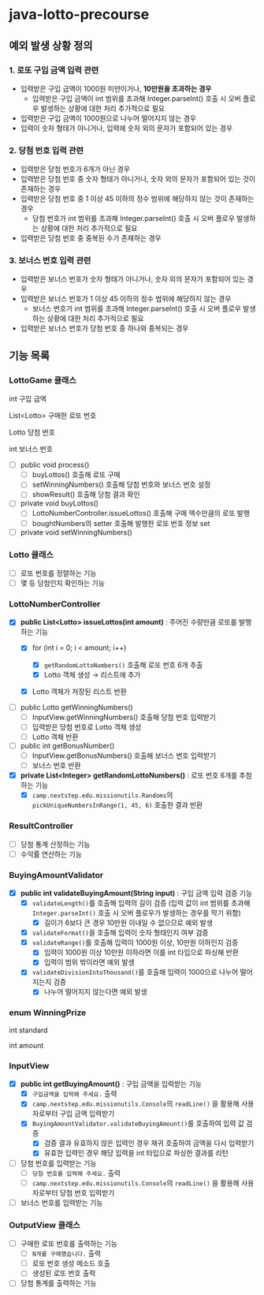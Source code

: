 # java-lotto-precourse

## 예외 발생 상황 정의
### 1. 로또 구입 금액 입력 관련
- 입력받은 구입 금액이 1000원 미만이거나, **10만원을 초과하는 경우**
  - 입력받은 구입 금액이 int 범위를 초과해 Integer.parseInt() 호출 시 오버 플로우 발생하는 상황에 대한 처리 추가적으로 필요
- 입력받은 구입 금액이 1000원으로 나누어 떨어지지 않는 경우
- 입력이 숫자 형태가 아니거나, 입력에 숫자 외의 문자가 포함되어 있는 경우

### 2. 당첨 번호 입력 관련
- 입력받은 당첨 번호가 6개가 아닌 경우
- 입력받은 당첨 번호 중 숫자 형태가 아니거나, 숫자 외의 문자가 포함되어 있는 것이 존재하는 경우
- 입력받은 당첨 번호 중 1 이상 45 이하의 정수 범위에 해당하지 않는 것이 존재하는 경우
  - 당첨 번호가 int 범위를 초과해 Integer.parseInt() 호출 시 오버 플로우 발생하는 상황에 대한 처리 추가적으로 필요
- 입력받은 당첨 번호 중 중복된 수가 존재하는 경우

### 3. 보너스 번호 입력 관련
- 입력받은 보너스 번호가 숫자 형태가 아니거나, 숫자 외의 문자가 포함되어 있는 경우
- 입력받은 보너스 번호가 1 이상 45 이하의 정수 범위에 해당하지 않는 경우
  - 보너스 번호가 int 범위를 초과해 Integer.parseInt() 호출 시 오버 플로우 발생하는 상황에 대한 처리 추가적으로 필요
- 입력받은 보너스 번호가 당첨 번호 중 하나와 중복되는 경우

## 기능 목록
### LottoGame 클래스
int 구입 금액

List\<Lotto> 구매한 로또 번호

Lotto 당첨 번호

int 보너스 번호

- [ ]  public void process()
    - [ ]  buyLottos() 호출해 로또 구매
    - [ ]  setWinningNumbers() 호출해 당첨 번호와 보너스 번호 설정
    - [ ]  showResult() 호출해 당첨 결과 확인
- [ ]  private void buyLottos()
    - [ ]  LottoNumberController.issueLottos() 호출해 구매 액수만큼의 로또 발행
    - [ ]  boughtNumbers의 setter 호출해 발행한 로또 번호 정보 set
- [ ]  private void setWinningNumbers()

### Lotto 클래스
- [ ]  로또 번호를 정렬하는 기능
- [ ]  몇 등 당첨인지 확인하는 기능

### LottoNumberController
- [x] **public List\<Lotto> issueLottos(int amount)** \: 주어진 수량만큼 로또를 발행하는 기능
    - [x] for (int i = 0; i < amount; i++)
        - [x] `getRandomLottoNumbers()` 호출해 로또 번호 6개 추출
        - [x] Lotto 객체 생성 → 리스트에 추가
    - [x] Lotto 객체가 저장된 리스트 반환


- [ ]  public Lotto getWinningNumbers()
    - [ ]  InputView.getWinningNumbers() 호출해 당첨 번호 입력받기
    - [ ]  입력받은 당첨 번호로 Lotto 객체 생성
    - [ ]  Lotto 객체 반환
- [ ]  public int getBonusNumber()
    - [ ]  InputView.getBonusNumbers() 호출해 보너스 번호 입력받기
    - [ ]  보너스 번호 반환

- [x] **private List\<Integer> getRandomLottoNumbers()** \: 로또 번호 6개를 추첨하는 기능
    - [x] `camp.nextstep.edu.missionutils.Randoms`의 `pickUniqueNumbersInRange(1, 45, 6)` 호출한 결과 반환

### ResultController
- [ ]  당첨 통계 산정하는 기능
- [ ]  수익률 연산하는 기능

### BuyingAmountValidator
- [x] **public int validateBuyingAmount(String input)**
\: 구입 금액 입력 검증 기능 
  - [x] `validateLength()`를 호출해 입력의 길이 검증 (입력 값이 int 범위를 초과해 `Integer.parseInt()` 호출 시 오버 플로우가 발생하는 경우를 막기 위함)
    - [x] 길이가 6보다 큰 경우 10만원 이내일 수 없으므로 예외 발생
  - [x] `validateFormat()`을 호출해 입력이 숫자 형태인지 여부 검증
  - [x] `validateRange()`를 호출해 입력이 1000원 이상, 10만원 이하인지 검증
    - [x] 입력이 1000원 이상 10만원 이하라면 이를 int 타입으로 파싱해 반환
    - [x] 입력이 범위 밖이라면 예외 발생
  - [x] `validateDivisionIntoThousand()`를 호출해 입력이 1000으로 나누어 떨어지는지 검증
    - [x] 나누어 떨어지지 않는다면 예외 발생

### enum WinningPrize
int standard

int amount

### InputView
- [x]  **public int getBuyingAmount()** \: 구입 금액을 입력받는 기능
    - [x] `구입금액을 입력해 주세요.` 출력
    - [x] `camp.nextstep.edu.missionutils.Console`의 `readLine()` 을 활용해 사용자로부터 구입 금액 입력받기
    - [x] `BuyingAmountValidator.validateBuyingAmount()`를 호출하여 입력 값 검증
      - [x] 검증 결과 유효하지 않은 입력인 경우 재귀 호출하여 금액을 다시 입력받기
      - [x] 유효한 입력인 경우 해당 입력을 int 타입으로 파싱한 결과를 리턴
- [ ]  당첨 번호를 입력받는 기능
    - [ ]  `당첨 번호를 입력해 주세요.` 출력
    - [ ]  `camp.nextstep.edu.missionutils.Console`의 `readLine()` 을 활용해 사용자로부터 당첨 번호 입력받기
- [ ]  보너스 번호를 입력받는 기능

### OutputView 클래스
- [ ]  구매한 로또 번호를 출력하는 기능
    - [ ]  `N개를 구매했습니다.` 출력
    - [ ]  로또 번호 생성 메소드 호출
    - [ ]  생성된 로또 번호 출력
- [ ]  당첨 통계를 출력하는 기능